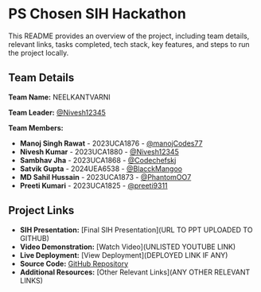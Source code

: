 # PS Chosen SIH Hackathon

This README provides an overview of the project, including team details, relevant links, tasks completed, tech stack, key features, and steps to run the project locally.

## Team Details

**Team Name:** NEELKANTVARNI

**Team Leader:** [@Nivesh12345](https://github.com/Nivesh12345)

**Team Members:**

- **Manoj Singh Rawat** - 2023UCA1876 - [@manojCodes77](https://github.com/manojCodes77)
- **Nivesh Kumar** - 2023UCA1880 - [@Nivesh12345](https://github.com/Nivesh12345)
- **Sambhav Jha** - 2023UCA1868 - [@Codechefskj](https://github.com/Codechefskj)
- **Satvik Gupta** - 2024UEA6538 - [@BlacckMangoo](https://github.com/BlacckMangoo)
- **MD Sahil Hussain** - 2023UCA1873 - [@PhantomOO7](https://github.com/PhantomOO7)
- **Preeti Kumari** - 2023UCA1825 - [@preeti9311](https://github.com/preeti9311)

## Project Links

- **SIH Presentation:** [Final SIH Presentation](URL TO PPT UPLOADED TO GITHUB)
- **Video Demonstration:** [Watch Video](UNLISTED YOUTUBE LINK)
- **Live Deployment:** [View Deployment](DEPLOYED LINK IF ANY)
- **Source Code:** [GitHub Repository](https://github.com/manojCodes77/SIH_2025_NEELKANTVARNI)
- **Additional Resources:** [Other Relevant Links](ANY OTHER RELEVANT LINKS)
